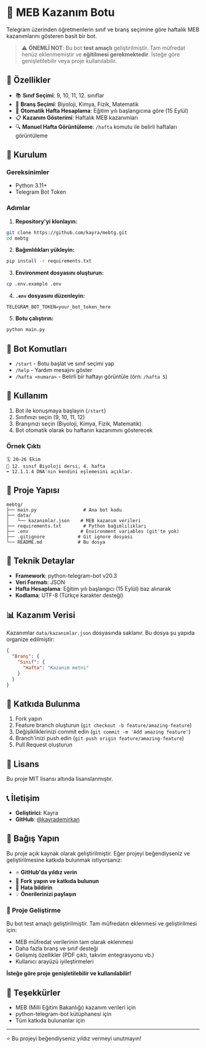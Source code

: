# 🧠 MEB Kazanım Botu

Telegram üzerinden öğretmenlerin sınıf ve branş seçimine göre haftalık MEB kazanımlarını gösteren basit bir bot.

> ⚠️ **ÖNEMLİ NOT**: Bu bot **test amaçlı** geliştirilmiştir. Tam müfredat henüz eklenmemiştir ve **eğitilmesi gerekmektedir**. İsteğe göre genişletilebilir veya proje kullanılabilir.

## 🎯 Özellikler

- 📚 **Sınıf Seçimi**: 9, 10, 11, 12. sınıflar
- 🔬 **Branş Seçimi**: Biyoloji, Kimya, Fizik, Matematik
- 📅 **Otomatik Hafta Hesaplama**: Eğitim yılı başlangıcına göre (15 Eylül)
- 📋 **Kazanım Gösterimi**: Haftalık MEB kazanımları
- 🔍 **Manuel Hafta Görüntüleme**: `/hafta` komutu ile belirli haftaları görüntüleme

## 🚀 Kurulum

### Gereksinimler
- Python 3.11+
- Telegram Bot Token

### Adımlar

1. **Repository'yi klonlayın:**
```bash
git clone https://github.com/kayra/mebtg.git
cd mebtg
```

2. **Bağımlılıkları yükleyin:**
```bash
pip install -r requirements.txt
```

3. **Environment dosyasını oluşturun:**
```bash
cp .env.example .env
```

4. **`.env` dosyasını düzenleyin:**
```
TELEGRAM_BOT_TOKEN=your_bot_token_here
```

5. **Botu çalıştırın:**
```bash
python main.py
```

## 🤖 Bot Komutları

- `/start` - Botu başlat ve sınıf seçimi yap
- `/help` - Yardım mesajını göster
- `/hafta <numara>` - Belirli bir haftayı görüntüle (örn: `/hafta 5`)

## 📱 Kullanım

1. Bot ile konuşmaya başlayın (`/start`)
2. Sınıfınızı seçin (9, 10, 11, 12)
3. Branşınızı seçin (Biyoloji, Kimya, Fizik, Matematik)
4. Bot otomatik olarak bu haftanın kazanımını gösterecek

### Örnek Çıktı
```
🗓️ 20–26 Ekim
📘 12. sınıf Biyoloji dersi, 4. hafta
➡️ 12.1.1.4 DNA'nın kendini eşlemesini açıklar.
```

## 📁 Proje Yapısı

```
mebtg/
├── main.py                 # Ana bot kodu
├── data/
│   └── kazanımlar.json    # MEB kazanım verileri
├── requirements.txt        # Python bağımlılıkları
├── .env                   # Environment variables (git'te yok)
├── .gitignore            # Git ignore dosyası
└── README.md             # Bu dosya
```

## 🔧 Teknik Detaylar

- **Framework**: python-telegram-bot v20.3
- **Veri Formatı**: JSON
- **Hafta Hesaplama**: Eğitim yılı başlangıcı (15 Eylül) baz alınarak
- **Kodlama**: UTF-8 (Türkçe karakter desteği)

## 📊 Kazanım Verisi

Kazanımlar `data/kazanımlar.json` dosyasında saklanır. Bu dosya şu yapıda organize edilmiştir:

```json
{
  "Branş": {
    "Sınıf": {
      "Hafta": "Kazanım metni"
    }
  }
}
```

## 🤝 Katkıda Bulunma

1. Fork yapın
2. Feature branch oluşturun (`git checkout -b feature/amazing-feature`)
3. Değişikliklerinizi commit edin (`git commit -m 'Add amazing feature'`)
4. Branch'inizi push edin (`git push origin feature/amazing-feature`)
5. Pull Request oluşturun

## 📝 Lisans

Bu proje MIT lisansı altında lisanslanmıştır.

## 📞 İletişim

- **Geliştirici**: Kayra
- **GitHub**: [@kayrademirkan](https://github.com/kayrademirkan)

## 💝 Bağış Yapın

Bu proje açık kaynak olarak geliştirilmiştir. Eğer projeyi beğendiyseniz ve geliştirilmesine katkıda bulunmak istiyorsanız:

- ⭐ **GitHub'da yıldız verin**
- 🍴 **Fork yapın ve katkıda bulunun**
- 🐛 **Hata bildirin**
- 💡 **Önerilerinizi paylaşın**

### 🚀 Proje Geliştirme

Bu bot test amaçlı geliştirilmiştir. Tam müfredatın eklenmesi ve geliştirilmesi için:

- MEB müfredat verilerinin tam olarak eklenmesi
- Daha fazla branş ve sınıf desteği
- Gelişmiş özellikler (PDF çıktı, takvim entegrasyonu vb.)
- Kullanıcı arayüzü iyileştirmeleri

**İsteğe göre proje genişletilebilir ve kullanılabilir!**

## 🙏 Teşekkürler

- MEB (Milli Eğitim Bakanlığı) kazanım verileri için
- python-telegram-bot kütüphanesi için
- Tüm katkıda bulunanlar için

---

⭐ Bu projeyi beğendiyseniz yıldız vermeyi unutmayın!
